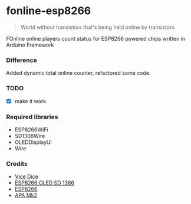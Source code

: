# fonline-esp8266

> World without transistors that's being held online by transistors


FOnline online players count status for ESP8266 powered chips written in Arduino Framework

### Difference

Added dynamic total online counter, refactored some code.

###  TODO

- [x] make it work.

### Required libraries

- ESP8266WiFi
- SD1306Wire
- OLEDDisplayUi
- Wire

### Credits
- [Vice Dice](https://github.com/ViceDice)
- [ESP8266 OLED SD 1366](https://github.com/ThingPulse/esp8266-oled-ssd1306)
- [ESP8266](https://github.com/esp8266/Arduino)
- [APA Mk2](https://github.com/APAmk2)
